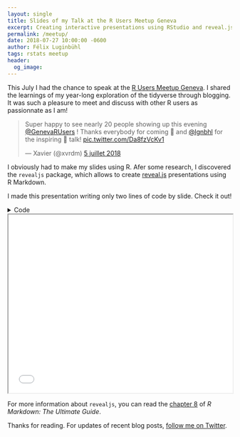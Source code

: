 ```yaml
---
layout: single
title: Slides of my Talk at the R Users Meetup Geneva
excerpt: Creating interactive presentations using RStudio and reveal.js.
permalink: /meetup/
date: 2018-07-27 10:00:00 -0600  
author: Félix Luginbühl
tags: rstats meetup
header:
  og_image:
---
```


This July I had the chance to speak at the [R Users Meetup
Geneva](https://www.meetup.com/fr-FR/Geneve-R-User-Group/events/jmglvpyxjblc/).
I shared the learnings of my year-long exploration of the tidyverse
through blogging. It was such a pleasure to meet and discuss with other R
users as passionnate as I am\!

<blockquote class="twitter-tweet" data-lang="fr">

<p lang="en" dir="ltr">

Super happy to see nearly 20 people showing up this evening
<a href="https://twitter.com/GenevaRUsers?ref_src=twsrc%5Etfw">@GenevaRUsers</a>
\! Thanks everybody for coming 👏 and
<a href="https://twitter.com/lgnbhl?ref_src=twsrc%5Etfw">@lgnbhl</a> for
the inspiring 💫 talk\!
<a href="https://t.co/Da8fzVcKv1">pic.twitter.com/Da8fzVcKv1</a>

</p>

— Xavier (@xvrdm)
<a href="https://twitter.com/xvrdm/status/1014954369878560769?ref_src=twsrc%5Etfw">5
juillet
2018</a>

</blockquote>

<script async src="https://platform.twitter.com/widgets.js" charset="utf-8"></script>

I obviously had to make my slides using R. Afer some research, I discovered the `revealjs` package, which allows to create [reveal.js](https://revealjs.com/) presentations using R Markdown.

I made this presentation writing only two lines of code by slide. Check it out\!

<details markdown="1"><summary>Code</summary>{: .notice}

```
    ---
    title: "Learning R through blogging: a journey into the tidyverse"
    author: "Félix Luginbühl"
    date: "Juillet 5, 2018"
    output: 
      revealjs::revealjs_presentation:
        theme: serif
        transition: slide
    ---
    
    ## I was doing an internship at the Embassy of Switzerland in Guatemala {data-background-iframe="https://www.openstreetmap.org/export/embed.html?bbox=-113.15917968750001%2C1.0106897682409128%2C-67.89550781250001%2C27.410785702577023&amp;layer=mapnik&amp;marker=14.604847155053898%2C-90.52734375"}
    
    ## but missing the cultural life of Geneva {data-background-iframe="https://www.openstreetmap.org/export/embed.html?bbox=-16.479492187500004%2C35.85343961959182%2C28.7841796875%2C54.901882187385006&amp;layer=mapnik&amp;marker=46.195042108660154%2C6.15234375"}
    
    ## So I started a blog about R {data-background-iframe="http://felixluginbuhl.com"}
    
    ## to investigate important questions {data-background=#FFFFFF}
    
    ## Is Marvel more successful at the box office than DC Comics? {data-transition="default"}
    
    ![](http://felixluginbuhl.com/images/chart_marvel_3.png)
    
    ## But taking into account inflation {data-transition="default"}
    
    ![](http://felixluginbuhl.com/images/chart_marvel_2.png)
    
    ## Which chapter of 1984 is the darkest? {data-transition="default"}
    
    ![](http://felixluginbuhl.com/images/chart_orwell_4.png)
    
    ## Which countries has James Bond visited? {data-transition="default"}
    
    ![](http://felixluginbuhl.com/images/map_bond_1.png)
    
    ## Which tennis player is the most popular? {data-transition="default"}
    
    ![](http://felixluginbuhl.com/images/chart_big4_2.png)
    
    ## Then I created my first package {data-transition="default"}
    
    ![](http://felixluginbuhl.com/images/screenshot_learner.gif)
    
    ## Which now looks like this
    
    ![](http://felixluginbuhl.com/images/polyglot_dev.gif)
    
    ## And developped a seconde package
    
    ![](https://raw.githubusercontent.com/lgnbhl/lgnbhl.github.io/master/images/Screenshot_bfsdata.png)
    
    ## It was then time to go interactive {data-background=#FFFFFF}
    
    <iframe src="http://felixluginbuhl.com/images/js_marvelNetwork.html" width="100%" height="600"></iframe>
    
    ## and making interactive maps {data-background=#FFFFFF}
    
    <iframe src="http://felixluginbuhl.com/images/js_leaflet_map.html" width="100%" height="400"></iframe>
    
    ## Then I tested XGBoost {data-background=#FFFFFF}
    
    ![](http://felixluginbuhl.com/images/chart_childrensmovies_3.png)
    
    ## Modeled for exploratory analysis {data-background=#FFFFFF}
    
    <iframe src="http://felixluginbuhl.com/images/js_olympics.html" width="100%" height="600"></iframe>
    
    ## Made some forecasting on Swiss data {data-background=#FFFFFF}
    
    ![](http://felixluginbuhl.com/images/chart_swisscom_5.png)
    
    ## And finally competed on Kaggle {data-background=#FFFFFF}
    
    ![](http://felixluginbuhl.com/images/chart_cooking_9.png)
    
    ## In summary {data-transition="zoom"}
    
    ![](https://raw.githubusercontent.com/lgnbhl/lgnbhl.github.io/master/images/blog_wordcloud.png)
    
    ## Thank you for your attention! {data-transition="fade"}
    
    <section style="text-align: left;"><br>
    
    Info Contact:
    
    - Blog: http://felixluginbuhl.com/
    - Github: https://github.com/lgnbhl
    - Twitter: https://twitter.com/lgnbhl
    - Linkedin: https://www.linkedin.com/in/felixluginbuhl
```

</details>

<iframe seamless src="/images/meetup_slides.html" width="100%" height="400" frameborder="1"></iframe>

For more information about `revealjs`, you can read the [chapter 8](https://bookdown.org/yihui/rmarkdown/revealjs.html) of *R Markdown: The Ultimate Guide*. 

Thanks for reading. For updates of recent blog posts, [follow me on
Twitter](https://twitter.com/lgnbhl).

